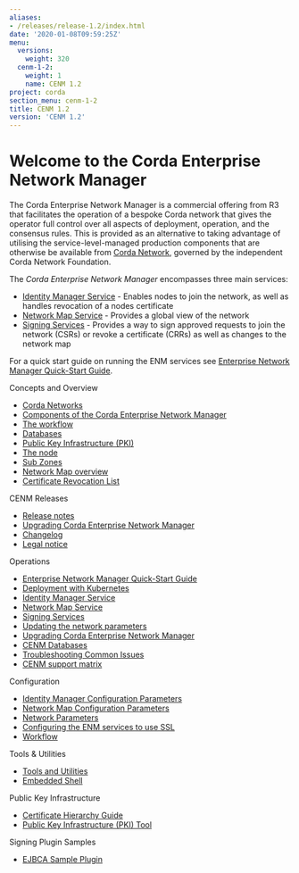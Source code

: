```yaml
---
aliases:
- /releases/release-1.2/index.html
date: '2020-01-08T09:59:25Z'
menu:
  versions:
    weight: 320
  cenm-1-2:
    weight: 1
    name: CENM 1.2
project: corda
section_menu: cenm-1-2
title: CENM 1.2
version: 'CENM 1.2'
---
```



# Welcome to the Corda Enterprise Network Manager

The Corda Enterprise Network Manager is a commercial offering from R3 that facilitates the operation of a bespoke
Corda network that gives the operator full control over all aspects of deployment, operation, and the consensus rules.
This is provided as an alternative to taking advantage of utilising the service-level-managed production components
that are otherwise be available from [Corda Network](https://corda.network), governed by the independent
Corda Network Foundation.

The *Corda Enterprise Network Manager* encompasses three main services:


* [Identity Manager Service](../../../../../en/platform/corda/1.2/cenm/identity-manager.md) - Enables nodes to join the network, as well as handles revocation of a nodes certificate
* [Network Map Service](../../../../../en/platform/corda/1.2/cenm/network-map.md) - Provides a global view of the network
* [Signing Services](../../../../../en/platform/corda/1.2/cenm/signing-service.html) - Provides a way to sign approved requests to join the network (CSRs) or revoke a certificate
(CRRs) as well as changes to the network map

For a quick start guide on running the ENM services see [Enterprise Network Manager Quick-Start Guide](../../../../../en/platform/corda/1.2/cenm/quick-start.md).


Concepts and Overview

* [Corda Networks](../../../../../en/platform/corda/1.2/cenm/corda-networks.md)
* [Components of the Corda Enterprise Network Manager](../../../../../en/platform/corda/1.2/cenm/enm-components.md)
* [The workflow](../../../../../en/platform/corda/1.2/cenm/workflow.md)
* [Databases](../../../../../en/platform/corda/1.2/cenm/database-set-up.md)
* [Public Key Infrastructure (PKI)](../../../../../en/platform/corda/1.2/cenm/pki-tool.md)
* [The node](../../../../../en/platform/corda/1.2/cenm/network-map.html#node-certificate-revocation-checking)
* [Sub Zones](../../../../../en/platform/corda/1.2/cenm/sub-zones.html)
* [Network Map overview](../../../../../en/platform/corda/1.2/cenm/network-map-overview.md)
* [Certificate Revocation List](../../../../../en/platform/corda/1.2/cenm/certificate-revocation.md)




CENM Releases

* [Release notes](../../../../../en/platform/corda/1.2/cenm/release-notes.md)
* [Upgrading Corda Enterprise Network Manager](../../../../../en/platform/corda/1.2/cenm/upgrade-notes.html)
* [Changelog](../../../../../en/platform/corda/1.2/cenm/changelog.md)
* [Legal notice](../../../../../en/platform/corda/1.2/cenm/legal-info-1.2.3.md)




Operations

* [Enterprise Network Manager Quick-Start Guide](../../../../../en/platform/corda/1.2/cenm/quick-start.md)
* [Deployment with Kubernetes](../../../../../en/platform/corda/1.2/cenm/deployment-kubernetes.md)
* [Identity Manager Service](../../../../../en/platform/corda/1.2/cenm/identity-manager.md)
* [Network Map Service](../../../../../en/platform/corda/1.2/cenm/network-map.md)
* [Signing Services](../../../../../en/platform/corda/1.2/cenm/signing-service.html)
* [Updating the network parameters](../../../../../en/platform/corda/1.2/cenm/updating-network-parameters.html)
* [Upgrading Corda Enterprise Network Manager](../../../../../en/platform/corda/1.2/cenm/upgrade-notes.html)
* [CENM Databases](../../../../../en/platform/corda/1.2/cenm/database-set-up.md)
* [Troubleshooting Common Issues](../../../../../en/platform/corda/1.2/cenm/troubleshooting-common-issues.md)
* [CENM support matrix](../../../../../en/platform/corda/1.2/cenm/cenm-support-matrix.md)




Configuration

* [Identity Manager Configuration Parameters](../../../../../en/platform/corda/1.2/cenm/config-identity-manager-parameters.md)
* [Network Map Configuration Parameters](../../../../../en/platform/corda/1.2/cenm/config-network-map-parameters.md)
* [Network Parameters](../../../../../en/platform/corda/1.2/cenm/config-network-parameters.md)
* [Configuring the ENM services to use SSL](../../../../../en/platform/corda/1.2/cenm/enm-with-ssl.md)
* [Workflow](../../../../../en/platform/corda/1.2/cenm/workflow.md)




Tools & Utilities

* [Tools and Utilities](../../../../../en/platform/corda/1.2/cenm/tools-index.md)
* [Embedded Shell](../../../../../en/platform/corda/1.2/cenm/shell.md)




Public Key Infrastructure

* [Certificate Hierarchy Guide](../../../../../en/platform/corda/1.2/cenm/pki-guide.md)
* [Public Key Infrastructure (PKI) Tool](../../../../../en/platform/corda/1.2/cenm/pki-tool.md)




Signing Plugin Samples

* [EJBCA Sample Plugin](../../../../../en/platform/corda/1.2/cenm/ejbca-plugin.md)
